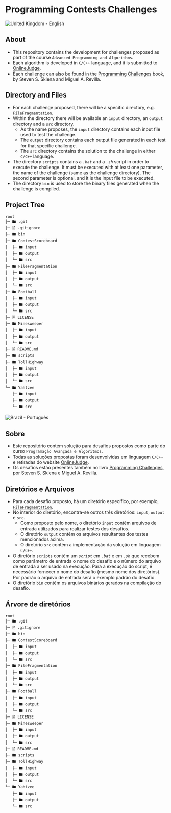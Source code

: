 # **Programming Contests Challenges**

![United Kingdom](https://raw.githubusercontent.com/stevenrskelton/flag-icon/master/png/16/country-4x3/gb.png "United Kingdom") - English

## **About**

- This repository contains the development for challenges proposed as part of the course `Advanced Programming and Algorithms`.
- Each algorithm is developed in `C/C++` language, and it is submitted to [OnlineJudge](https://onlinejudge.org/).
- Each challenge can also be found in the [Programming Challenges](https://www.amazon.com.br/dp/B008AFF2ZU/ref=dp-kindle-redirect?_encoding=UTF8&btkr=1) book, by Steven S. Skiena and Miguel A. Revilla.

## **Directory and Files**

- For each challenge proposed, there will be a specific directory, e.g. [`FileFragmentation`](./FileFragmentation/).
- Within the directory there will be available an `input` directory, an `output` directory and a `src` directory.
  - As the name proposes, the `input` directory contains each input file used to test the challenge.
  - The `output` directory contains each output file generated in each test for that specific challenge.
  - The `src` directory contains the solution to the challenge in either `C/C++` language.
- The directory `scripts` contains a _`.bat`_ and a _`.sh`_ script in order to execute the challenge. It must be executed with at least one parameter, the name of the challenge (same as the challenge directory). The second parameter is optional, and it is the input file to be executed.
- The directory `bin` is used to store the binary files generated when the challenge is compiled.

## **Project Tree**

```
root
├─ 🖿 .git
├─ 🗎 .gitignore
├─ 🖿 bin
├─ 🖿 ContestScoreboard
│  ├─ 🖿 input
│  ├─ 🖿 output
│  └─ 🖿 src
├─ 🖿 FileFragmentation
│  ├─ 🖿 input
│  ├─ 🖿 output
│  └─ 🖿 src
├─ 🖿 Football
│  ├─ 🖿 input
│  ├─ 🖿 output
│  └─ 🖿 src
├─ 🗎 LICENSE
├─ 🖿 Minesweeper
│  ├─ 🖿 input
│  ├─ 🖿 output
│  └─ 🖿 src
├─ 🗎 README.md
├─ 🖿 scripts
├─ 🖿 TollHighway
│  ├─ 🖿 input
│  ├─ 🖿 output
│  └─ 🖿 src
└─ 🖿 Yahtzee
   ├─ 🖿 input
   ├─ 🖿 output
   └─ 🖿 src

```

![Brazil](https://raw.githubusercontent.com/stevenrskelton/flag-icon/master/png/16/country-4x3/br.png) - Português

## **Sobre**

- Este repositório contém solução para desafios propostos como parte do curso `Programação Avançada e Algoritmos`.
- Todas as soluções propostas foram desenvolvidas em linguagem `C/C++` e retiradas do website [OnlineJudge](https://onlinejudge.org/).
- Os desafios estão presentes também no livro [Programming Challenges](https://www.amazon.com.br/dp/B008AFF2ZU/ref=dp-kindle-redirect?_encoding=UTF8&btkr=1), por Steven S. Skiena e Miguel A. Revilla.

## **Diretórios e Arquivos**

- Para cada desafio proposto, há um diretório específico, por exemplo, [`FileFragmentation`](./FileFragmentation/).
- No interior do diretório, encontra-se outros três diretórios: `input`, `output` e `src`.
  - Como proposto pelo nome, o diretório `input` contém arquivos de entrada utilizados para realizar testes dos desafios.
  - O diretório `output` contém os arquivos resultantes dos testes mencionados acima.
  - O diretório `src` contém a implementação da solução em linguagem `C/C++`.
- O diretório `scripts` contém um _`script`_ em _`.bat`_ e em _`.sh`_ que recebem como parâmetro de entrada o nome do desafio e o número do arquivo de entrada a ser usado na execução. Para a execução do script, é necessário fornecer o nome do desafio (mesmo nome dos diretórios). Por padrão o arquivo de entrada será o exemplo padrão do desafio.
- O diretório `bin` contém os arquivos binários gerados na compilação do desafio.

## **Árvore de diretórios**

```
root
├─ 🖿 .git
├─ 🗎 .gitignore
├─ 🖿 bin
├─ 🖿 ContestScoreboard
│  ├─ 🖿 input
│  ├─ 🖿 output
│  └─ 🖿 src
├─ 🖿 FileFragmentation
│  ├─ 🖿 input
│  ├─ 🖿 output
│  └─ 🖿 src
├─ 🖿 Football
│  ├─ 🖿 input
│  ├─ 🖿 output
│  └─ 🖿 src
├─ 🗎 LICENSE
├─ 🖿 Minesweeper
│  ├─ 🖿 input
│  ├─ 🖿 output
│  └─ 🖿 src
├─ 🗎 README.md
├─ 🖿 scripts
├─ 🖿 TollHighway
│  ├─ 🖿 input
│  ├─ 🖿 output
│  └─ 🖿 src
└─ 🖿 Yahtzee
   ├─ 🖿 input
   ├─ 🖿 output
   └─ 🖿 src

```
